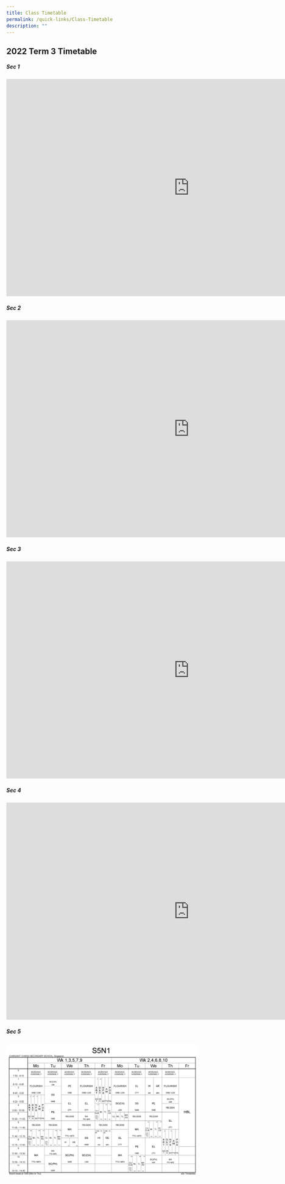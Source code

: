 ```yaml
---
title: Class Timetable
permalink: /quick-links/Class-Timetable
description: ""
---
```

2022 Term 3 Timetable
---------------------

##### Sec 1

<iframe src="https://docs.google.com/presentation/d/e/2PACX-1vRGgV2jV0Xmhn3T893CQjodKcU8nlKQoIHkkYZ-_d2dwvgZ8yYjKTAv2MD9bGn5z66_P8Q8HBZo-rF9/embed?start=false&amp;loop=false&amp;delayms=3000" frameborder="0" width="960" height="569" allowfullscreen="true"></iframe>

##### Sec 2

<iframe src="https://docs.google.com/presentation/d/e/2PACX-1vTQaWRG8SZgM49LvHDcySlRaUXZQCNySxi1Ei7T_hwg-A2bBsjWtb8o44UUpzpL1AIjgVFxL8SsPOaK/embed?start=false&amp;loop=false&amp;delayms=3000" frameborder="0" width="960" height="569" allowfullscreen="true"></iframe>

##### Sec 3

<iframe allowfullscreen="true" height="569" width="960" frameborder="0" src="https://docs.google.com/presentation/d/e/2PACX-1vSi9NwiTO7QFeGyVVBoaMa5V7PbvuvE0wlmJYvHqKXtNAluF_gjxogNhDGGM_rgjw8sJQ3mQmPnB3xl/embed?start=false&amp;loop=false&amp;delayms=3000"></iframe>

##### Sec 4

<iframe allowfullscreen="true" height="569" width="960" frameborder="0" src="https://docs.google.com/presentation/d/e/2PACX-1vTGrkJte7_-faKNuL9W6WrW4t8F0eiUXtrIgERc87eD3rtU4ukeoalQsvH2TD4dCmanlanGOeXlflI1/embed?start=false&amp;loop=false&amp;delayms=3000"></iframe>

##### Sec 5

![](/images/2022%20Timetable%20Class_Page_28.jpeg)
